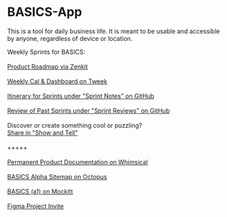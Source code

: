 # BASICS-App

This is a tool for daily business life. It is meant to be usable and accessible by anyone, regardless of device or location.

<html-blob><u></u><u></u><u></u><u></u>Weekly Sprints for BASICS:<u></u><br><u></u><br><a href="https://public.zenkit.com/c/v7dT3fZ2d/product-roadmap?v=_ET2I9oMz&hide=views,workspaceLists" id="ow3213" __is_owner="true">Product Roadmap via Zenkit</a><br><u></u><br><a href="https://tweek.so/share/AR9974Wt0jNDNsdS8fi4" id="ow3217" __is_owner="true"><u>Weekly Cal & Dashboard on Tweek</u></a><br><br><a href="https://github.com/londonstreet/BASICS-app/discussions/categories/sprint-notes" id="ow3221" __is_owner="true">Itinerary for Sprints under "Sprint Notes" on GitHub</a><br><br><a href="https://github.com/londonstreet/BASICS-app/discussions/categories/sprint-reviews" id="ow3225" __is_owner="true">Review of Past Sprints under "Sprint Reviews" on GitHub</a><u></u><br><br>Discover or create something cool or puzzling?<br><a href="https://github.com/londonstreet/BASICS-app/discussions/categories/show-and-tell">Share in "Show and Tell"</a><u></u><br><br>+++++<br><br><a href="https://whimsical.com/prototypes-Vt7XgvJvKFw55AMvwMVQJ5" id="ow3229" __is_owner="true">Permanent Product Documentation on Whimsical</a><br><br><a href="https://octopus.do/2vv4xht18lz" id="ow3233" __is_owner="true"> BASICS Alpha Sitemap on Octopus</a><br><br><a href="https://mockittapp.wondershare.com/app/8934f922c08a49dcc3485f4aca18f11eff6bd7cf?simulator_type=device" id="ow3237" __is_owner="true">BASICS (a1) on Mockitt</a><u></u><u></u></html-blob><br><br><a href="https://www.figma.com/team_invite/redeem/ElFaZEJBdHfr4K1hGTYSR6" id="ow3241" __is_owner="true">Figma Project Invite</a>


